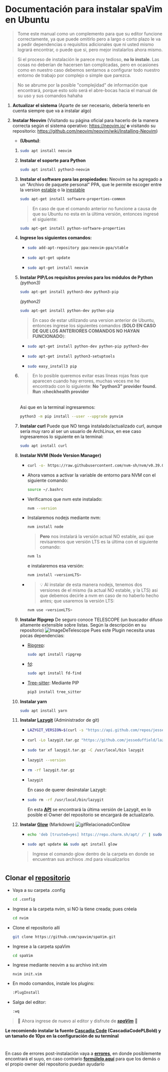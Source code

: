 # Documentación para instalar spaVim en Ubuntu
>Tome este manual como un complemento para que su editor funcione correctamente, ya que puede omitirlo pero a largo o corto plazo le va a pedir dependencias o requisitos adicionales que ni usted mismo logrará encontrar, o puede que si, pero mejor instalarlos ahora mismo.

>Si el proceso de instalación le parece muy tedioso, **no lo instale**. Las cosas no deberían de hacersen tan complicadas, pero en ocasiones como en nuestro caso debemos sentarnos a configurar todo nuestro entorno de trabajo por complejo o simple que parezca.

>No se abrume por la posible "complejidad" de información que encontrará, porque esto solo será el abre-bocas hacia  el manual de su uso y sus comandos hahaha

1) **Actualizar el sistema** (Aparte de ser necesario, debería tenerlo en cuenta siempre que va a instalar algo)

2) **Instalar Neovim** (Visitando su página oficial para hacerlo de la manera correcta según el sistema operativo: https://neovim.io/ **o** visitando su repositorio: https://github.com/neovim/neovim/wiki/Installing-Neovim)
    - **(Ubuntu)**:
    1)
        ```bash
        sudo apt install neovim
        ```
    2)
        **Instalar el soporte para Python**
        ```bash
        sudo apt install python3-neovim
        ```
    3)
        **Instalar el software para las propiedades:**
        Neovim se ha agregado a un "Archivo de paquete personal" PPA, que le permite escoger entre la version [estable](https://launchpad.net/~neovim-ppa/+archive/ubuntu/stable) o la [inestable](https://launchpad.net/~neovim-ppa/+archive/ubuntu/unstable)
        ```bash
        sudo apt-get install software-properties-common
        ```
        >En caso de que el comando anterior no funcione a causa de que su Ubuntu no esta en la última versión, entonces ingresé el siguiente:
        ```bash
        sudo apt-get install python-software-properties
        ```
    4)  **Ingrese los siguientes comandos:**
        -   ```bash
            sudo add-apt-repository ppa:neovim-ppa/stable
            ```
        -   ```bash
            sudo apt-get update
            ```
        -   ```bash
            sudo apt-get install neovim
            ```
    4)
        **Instalar PIP/Los requisitos previos para los módulos de Python**
        *(python3)*
        ```bash
        sudo apt-get install python3-dev python3-pip
        ```
        *(python2)*
        ```bash
        sudo apt-get install python-dev python-pip
        ```
        >En caso de estar utilizando una version anterior de Ubuntu, entonces ingrese los siguientes comandos (**SOLO EN CASO DE QUE LOS ANTERIORES COMANDOS NO HAYAN FUNCIONADO**):
        -   ```bash
            sudo apt-get install python-dev python-pip python3-dev
            ```
        -   ```bash
            sudo apt-get install python3-setuptools
            ```
        -   ```bash
            sudo easy_install3 pip
            ```
    5)
        >En lo posible queremos evitar esas líneas rojas feas que aparecen cuando hay errores, muchas veces me he encontrado con lo siguiente: **No "python3" provider found. Run :checkhealth provider**
        ######
        Asi que en la terminal ingresaremos:
        ```bash
        python3 -m pip install --user --upgrade pynvim
        ```
    6)  **Instalar curl**
        Puede que NO tenga instalado/actualizado curl, aunque sería muy raro al ser un usuario de ArchLinux, en ese caso ingresaremos lo siguiente en la terminal:
        ```bash
        sudo apt install curl
        ```
    7)  **Instalar NVM (Node Version Manager)**
        -   ```bash
            curl -o- https://raw.githubusercontent.com/nvm-sh/nvm/v0.39.0/install.sh | bash
            ```
        -   Ahora vamos a activar la variable de entorno para NVM con el siguiente comando:
            ```bash
            source ~/.bashrc
            ```
        -   Verificamos que nvm este instalado:
            ```bash
            nvm --version
            ```
        - Instalaremos nodejs mediante nvm:
            ```bash
            nvm install node
            ```
            > **Pero** nos instalará la versión actual NO estable, asi que revisaremos que versión LTS es la última con el siguiente comando:
            ```bash
            nvm ls
            ```
            e instalaremos esa versión:
            ```bash
            nvm install <versionLTS>
            ```
        -   >💡 Al instalar de esta manera nodejs, tenemos dos versiones de el mismo (la actual NO estable, y la LTS) asi que debemos decirle a nvm en caso de no haberlo hecho antes; que usaremos la versión LTS:
            ```bash
            nvm use <versionLTS>
            ```
    8)  **Instalar Ripgrep**
        De seguro conoce TELESCOPE (un buscador difuso altamente extensible sobre listas. Según la descripción en su repositorio)
        ![ImageDeTelescope](https://camo.githubusercontent.com/3d59e34d1f406890adf620546d3d97017ce0aacda034b1788c66fa872f192134/68747470733a2f2f692e696d6775722e636f6d2f5454546a6136742e676966)
        Pues este Plugin necesita unas pocas dependencias:
        - [Ripgrep](https://github.com/BurntSushi/ripgrep):
            ```bash
            sudo apt install ripgrep
            ```
        - [fd](https://github.com/sharkdp/fd#installation):
            ```bash
            sudo apt install fd-find
            ```
        - [Tree-sitter](https://pypi.org/project/tree-sitter/):
            Mediante PIP
            ```bash
            pip3 install tree_sitter
            ```
    9)  **Instalar yarn**
        ```bash
        sudo apt install yarn
        ```
    10) **Instalar [Lazygit](https://github.com/jesseduffield/lazygit)** (Administrador de git)
        
        -   ```bash
            LAZYGIT_VERSION=$(curl -s "https://api.github.com/repos/jesseduffield/lazygit/releases/latest" | grep -Po '"tag_name": "v\K[0-35.]+')
            ```


        -   ```bash
            curl -Lo lazygit.tar.gz "https://github.com/jesseduffield/lazygit/releases/latest/download/lazygit_${LAZYGIT_VERSION}_Linux_x86_64.tar.gz"
            ```


        -   ```bash
            sudo tar xf lazygit.tar.gz -C /usr/local/bin lazygit
            ```


        -   ```bash
            lazygit --version
            ```


        -   ```bash
            rm -rf lazygit.tar.gz
            ```


        -   ```bash
            lazygit
            ```


            En caso de querer desinstalar Lazygit:
        -   ```bash
            sudo rm -rf /usr/local/bin/lazygit
            ```

            En esta **[API](https://api.github.com/repos/jesseduffield/lazygit/releases/latest)** se encontrará la última versión de Lazygit, en lo posible el Owner del repositorio se encargará de actualizarlo.

        
    11) **Instalar [Glow](https://github.com/charmbracelet/glow)** (Markdown)
        ![gifRelacionadoConGlow](https://camo.githubusercontent.com/bd591b74af8a6991894c8a84ab8d48f05ce7f66975b325d31f6954c836ddab27/68747470733a2f2f73747566662e636861726d2e73682f676c6f772f676c6f772d312e332d747261696c65722d6769746875622e676966)
        -   ```bash
            echo 'deb [trusted=yes] https://repo.charm.sh/apt/ /' | sudo tee /etc/apt/sources.list.d/charm.list
            ```
        -   ```bash
            sudo apt update && sudo apt install glow
            ```
        > Ingrese el comando glow dentro de la carpeta en donde se encuentran sus archivos .md para visualizarlos 
        
#
## Clonar el [repositorio](https://github.com/spavim/spaVim)
- Vaya a su carpeta .config
    ```bash
    cd .config
    ```
- Ingrese a la carpeta nvim, si NO la tiene creada; pues créela
    ```bash
    cd nvim
    ```
- Clone el repositorio allí
    ```bash
    git clone https://github.com/spavim/spaVim.git
    ```
- Ingrese a la carpeta spaVim
    ```bash
    cd spaVim
    ```
- Ingrese mediante neovim a su archivo init.vim
    ```vim
    nvim init.vim
    ```
- En modo comandos, instale los plugins:
    ```bash
    :PlugInstall
    ```
- Salga del editor:
    ```bash
    :wq
    ```
>🎉 Ahora ingrese de nuevo al editor y disfrute de ***[spaVim](https://github.com/spavim/spaVim)*** 🎉

**Le recomiendo instalar la fuente [Cascadia Code](https://github.com/microsoft/cascadia-code/releases) (CascadiaCodePLBold) y un tamaño de 10px en la configuración de su terminal**
#
En caso de errores post-instalación vaya a **[errores](https://github.com/spavim/spaVim/blob/main/Errors/Errors.md)**, en donde posiblemente encontrará el suyo, en caso contrario **[formúlelo aquí](https://github.com/spavim/spaVim/discussions/categories/errors)** para que los demás o el propio owner del repositorio puedan ayudarlo
